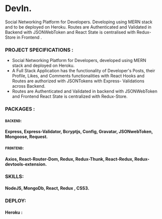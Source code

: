 # DevIn.

Social Networking Platform for Developers.
Developing using MERN stack and to be deployed on Heroku.
Routes are Authenticated and Validated in Backend with JSONWebToken and React State is centralised with Redux-Store in Frontend .

### PROJECT SPECIFICATIONS :
* Social Networking Platform for Developers, developed using MERN stack and deployed on Heroku.
* A Full Stack Application has the functionality of Developer's Posts, their Profile, Likes, and Comments functionalities with React Hooks and Routes are authorized with JSONTokens with Express- Validations across Backend. 
* Routes are Authenticated and Validated in backend with JSONWebToken and Frontend React State is centralized with Redux-Store. 


### PACKAGES :
#### `BACKEND`:
  #### Express, Express-Validator, Bcryptjs, Config, Gravatar, JSONwebToken, Mongoose, Request.
#### `FRONTEND`:
   #### Axios, React-Router-Dom, Redux, Redux-Thunk, React-Redux, Redux-devtools-extension. 

### SKILLS:
#### NodeJS, MongoDb, React, Redux , CSS3.

### DEPLOY:
  #### Heroku : 
